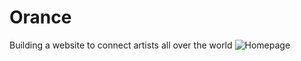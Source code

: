 # Orance
Building a website to connect artists all over the world
![Homepage](https://user-images.githubusercontent.com/74523865/117929325-4d293580-b31a-11eb-8b49-edc3449641e2.png)


